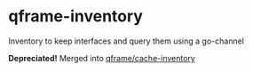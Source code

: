 # qframe-inventory
Inventory to keep interfaces and query them using a go-channel

**Depreciated!** Merged into [qframe/cache-inventory](https://github.com/qframe/cache-inventory)
